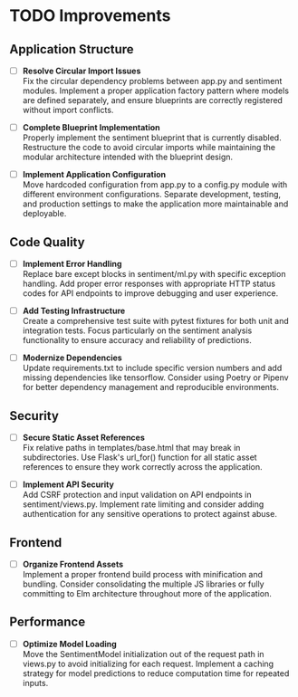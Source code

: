 # TODO Improvements

## Application Structure

- [ ] **Resolve Circular Import Issues**  
  Fix the circular dependency problems between app.py and sentiment modules. Implement a proper application factory pattern where models are defined separately, and ensure blueprints are correctly registered without import conflicts.

- [ ] **Complete Blueprint Implementation**  
  Properly implement the sentiment blueprint that is currently disabled. Restructure the code to avoid circular imports while maintaining the modular architecture intended with the blueprint design.

- [ ] **Implement Application Configuration**  
  Move hardcoded configuration from app.py to a config.py module with different environment configurations. Separate development, testing, and production settings to make the application more maintainable and deployable.

## Code Quality

- [ ] **Implement Error Handling**  
  Replace bare except blocks in sentiment/ml.py with specific exception handling. Add proper error responses with appropriate HTTP status codes for API endpoints to improve debugging and user experience.

- [ ] **Add Testing Infrastructure**  
  Create a comprehensive test suite with pytest fixtures for both unit and integration tests. Focus particularly on the sentiment analysis functionality to ensure accuracy and reliability of predictions.

- [ ] **Modernize Dependencies**  
  Update requirements.txt to include specific version numbers and add missing dependencies like tensorflow. Consider using Poetry or Pipenv for better dependency management and reproducible environments.

## Security

- [ ] **Secure Static Asset References**  
  Fix relative paths in templates/base.html that may break in subdirectories. Use Flask's url_for() function for all static asset references to ensure they work correctly across the application.

- [ ] **Implement API Security**  
  Add CSRF protection and input validation on API endpoints in sentiment/views.py. Implement rate limiting and consider adding authentication for any sensitive operations to protect against abuse.

## Frontend

- [ ] **Organize Frontend Assets**  
  Implement a proper frontend build process with minification and bundling. Consider consolidating the multiple JS libraries or fully committing to Elm architecture throughout more of the application.

## Performance

- [ ] **Optimize Model Loading**  
  Move the SentimentModel initialization out of the request path in views.py to avoid initializing for each request. Implement a caching strategy for model predictions to reduce computation time for repeated inputs.